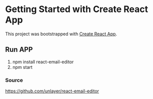 # Getting Started with Create React App

This project was bootstrapped with [Create React App](https://github.com/facebook/create-react-app).

## Run APP
1. npm install react-email-editor
2. npm start

### Source
https://github.com/unlayer/react-email-editor
